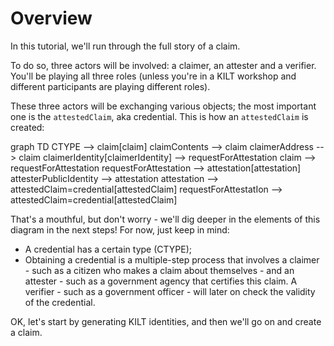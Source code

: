 # Overview

In this tutorial, we'll run through the full story of a claim.

To do so, three actors will be involved: a <span class="label-role claimer">claimer</span>, an <span class="label-role attester">attester</span> and a <span class="label-role verifier">verifier</span>. You'll be playing all three roles (unless you're in a KILT workshop and different participants are playing different roles).

These three actors will be exchanging various objects; the most important one is the `attestedClaim`, aka credential.
This is how an `attestedClaim` is created:

<div class="mermaid">
    graph TD
        CTYPE --> claim[claim]
        claimContents --> claim
        claimerAddress --> claim
        claimerIdentity[claimerIdentity] --> requestForAttestation
        claim --> requestForAttestation
        requestForAttestation --> attestation[attestation]
        attesterPublicIdentity --> attestation
        attestation --> attestedClaim=credential[attestedClaim]
        requestForAttestatIon --> attestedClaim=credential[attestedClaim]
</div>


That's a mouthful, but don't worry - we'll dig deeper in the elements of this diagram in the next steps! For now, just keep in mind:

* A credential has a certain type (CTYPE);
* Obtaining a credential is a multiple-step process that involves a <span class="label-role claimer">claimer</span> - such as a citizen who makes a claim about themselves - and an <span class="label-role attester">attester</span> - such as a government agency that certifies this claim. A <span class="label-role verifier">verifier</span> - such as a government officer - will later on check the validity of the credential.

OK, let's start by generating KILT identities, and then we'll go on and create a claim.